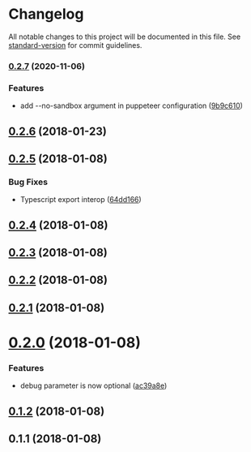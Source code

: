 # Changelog

All notable changes to this project will be documented in this file. See [standard-version](https://github.com/conventional-changelog/standard-version) for commit guidelines.

### [0.2.7](https://github.com/KurioApp/monochrome/compare/v0.2.6...v0.2.7) (2020-11-06)


### Features

* add --no-sandbox argument in puppeteer configuration ([9b9c610](https://github.com/KurioApp/monochrome/commit/9b9c610a59d7d6f4ac812524600a5675712ef964))

<a name="0.2.6"></a>
## [0.2.6](https://github.com/KurioApp/monochrome/compare/v0.2.5...v0.2.6) (2018-01-23)



<a name="0.2.5"></a>
## [0.2.5](https://github.com/KurioApp/monochrome/compare/v0.2.4...v0.2.5) (2018-01-08)


### Bug Fixes

* Typescript export interop ([64dd166](https://github.com/KurioApp/monochrome/commit/64dd166))



<a name="0.2.4"></a>
## [0.2.4](https://github.com/KurioApp/monochrome/compare/v0.2.3...v0.2.4) (2018-01-08)



<a name="0.2.3"></a>
## [0.2.3](https://github.com/KurioApp/monochrome/compare/v0.2.2...v0.2.3) (2018-01-08)



<a name="0.2.2"></a>
## [0.2.2](https://github.com/KurioApp/monochrome/compare/v0.2.1...v0.2.2) (2018-01-08)



<a name="0.2.1"></a>
## [0.2.1](https://github.com/KurioApp/monochrome/compare/v0.2.0...v0.2.1) (2018-01-08)



<a name="0.2.0"></a>
# [0.2.0](https://github.com/KurioApp/monochrome/compare/v0.1.2...v0.2.0) (2018-01-08)


### Features

* debug parameter is now optional ([ac39a8e](https://github.com/KurioApp/monochrome/commit/ac39a8e))



<a name="0.1.2"></a>
## [0.1.2](https://github.com/KurioApp/monochrome/compare/v0.1.1...v0.1.2) (2018-01-08)



<a name="0.1.1"></a>
## 0.1.1 (2018-01-08)
